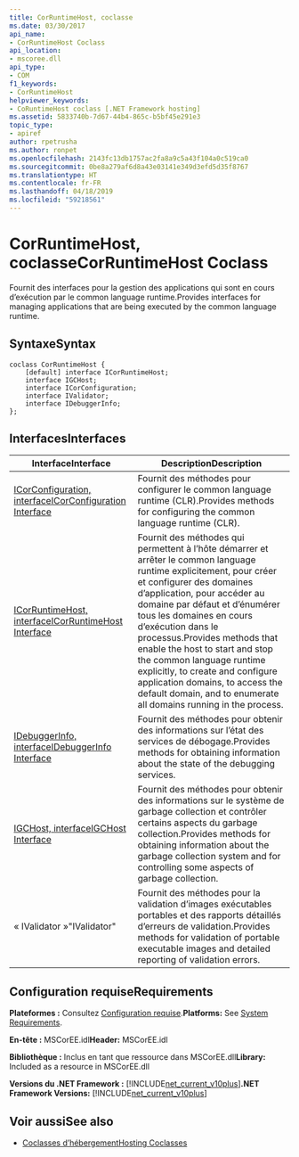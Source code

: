 ```yaml
---
title: CorRuntimeHost, coclasse
ms.date: 03/30/2017
api_name:
- CorRuntimeHost Coclass
api_location:
- mscoree.dll
api_type:
- COM
f1_keywords:
- CorRuntimeHost
helpviewer_keywords:
- CoRuntimeHost coclass [.NET Framework hosting]
ms.assetid: 5833740b-7d67-44b4-865c-b5bf45e291e3
topic_type:
- apiref
author: rpetrusha
ms.author: ronpet
ms.openlocfilehash: 2143fc13db1757ac2fa8a9c5a43f104a0c519ca0
ms.sourcegitcommit: 0be8a279af6d8a43e03141e349d3efd5d35f8767
ms.translationtype: HT
ms.contentlocale: fr-FR
ms.lasthandoff: 04/18/2019
ms.locfileid: "59218561"
---
```

# <a name="corruntimehost-coclass"></a><span data-ttu-id="15715-102">CorRuntimeHost, coclasse</span><span class="sxs-lookup"><span data-stu-id="15715-102">CorRuntimeHost Coclass</span></span>
<span data-ttu-id="15715-103">Fournit des interfaces pour la gestion des applications qui sont en cours d’exécution par le common language runtime.</span><span class="sxs-lookup"><span data-stu-id="15715-103">Provides interfaces for managing applications that are being executed by the common language runtime.</span></span>  
  
## <a name="syntax"></a><span data-ttu-id="15715-104">Syntaxe</span><span class="sxs-lookup"><span data-stu-id="15715-104">Syntax</span></span>  
  
```  
coclass CorRuntimeHost {  
    [default] interface ICorRuntimeHost;  
    interface IGCHost;  
    interface ICorConfiguration;  
    interface IValidator;  
    interface IDebuggerInfo;  
};  
```  
  
## <a name="interfaces"></a><span data-ttu-id="15715-105">Interfaces</span><span class="sxs-lookup"><span data-stu-id="15715-105">Interfaces</span></span>  
  
|<span data-ttu-id="15715-106">Interface</span><span class="sxs-lookup"><span data-stu-id="15715-106">Interface</span></span>|<span data-ttu-id="15715-107">Description</span><span class="sxs-lookup"><span data-stu-id="15715-107">Description</span></span>|  
|---------------|-----------------|  
|[<span data-ttu-id="15715-108">ICorConfiguration, interface</span><span class="sxs-lookup"><span data-stu-id="15715-108">ICorConfiguration Interface</span></span>](../../../../docs/framework/unmanaged-api/hosting/icorconfiguration-interface.md)|<span data-ttu-id="15715-109">Fournit des méthodes pour configurer le common language runtime (CLR).</span><span class="sxs-lookup"><span data-stu-id="15715-109">Provides methods for configuring the common language runtime (CLR).</span></span>|  
|[<span data-ttu-id="15715-110">ICorRuntimeHost, interface</span><span class="sxs-lookup"><span data-stu-id="15715-110">ICorRuntimeHost Interface</span></span>](../../../../docs/framework/unmanaged-api/hosting/icorruntimehost-interface.md)|<span data-ttu-id="15715-111">Fournit des méthodes qui permettent à l’hôte démarrer et arrêter le common language runtime explicitement, pour créer et configurer des domaines d’application, pour accéder au domaine par défaut et d’énumérer tous les domaines en cours d’exécution dans le processus.</span><span class="sxs-lookup"><span data-stu-id="15715-111">Provides methods that enable the host to start and stop the common language runtime explicitly, to create and configure application domains, to access the default domain, and to enumerate all domains running in the process.</span></span>|  
|[<span data-ttu-id="15715-112">IDebuggerInfo, interface</span><span class="sxs-lookup"><span data-stu-id="15715-112">IDebuggerInfo Interface</span></span>](../../../../docs/framework/unmanaged-api/hosting/idebuggerinfo-interface.md)|<span data-ttu-id="15715-113">Fournit des méthodes pour obtenir des informations sur l’état des services de débogage.</span><span class="sxs-lookup"><span data-stu-id="15715-113">Provides methods for obtaining information about the state of the debugging services.</span></span>|  
|[<span data-ttu-id="15715-114">IGCHost, interface</span><span class="sxs-lookup"><span data-stu-id="15715-114">IGCHost Interface</span></span>](../../../../docs/framework/unmanaged-api/hosting/igchost-interface.md)|<span data-ttu-id="15715-115">Fournit des méthodes pour obtenir des informations sur le système de garbage collection et contrôler certains aspects du garbage collection.</span><span class="sxs-lookup"><span data-stu-id="15715-115">Provides methods for obtaining information about the garbage collection system and for controlling some aspects of garbage collection.</span></span>|  
|<span data-ttu-id="15715-116">« IValidator »</span><span class="sxs-lookup"><span data-stu-id="15715-116">"IValidator"</span></span>|<span data-ttu-id="15715-117">Fournit des méthodes pour la validation d’images exécutables portables et des rapports détaillés d’erreurs de validation.</span><span class="sxs-lookup"><span data-stu-id="15715-117">Provides methods for validation of portable executable images and detailed reporting of validation errors.</span></span>|  
  
## <a name="requirements"></a><span data-ttu-id="15715-118">Configuration requise</span><span class="sxs-lookup"><span data-stu-id="15715-118">Requirements</span></span>  
 <span data-ttu-id="15715-119">**Plateformes :** Consultez [Configuration requise](../../../../docs/framework/get-started/system-requirements.md).</span><span class="sxs-lookup"><span data-stu-id="15715-119">**Platforms:** See [System Requirements](../../../../docs/framework/get-started/system-requirements.md).</span></span>  
  
 <span data-ttu-id="15715-120">**En-tête :** MSCorEE.idl</span><span class="sxs-lookup"><span data-stu-id="15715-120">**Header:** MSCorEE.idl</span></span>  
  
 <span data-ttu-id="15715-121">**Bibliothèque :** Inclus en tant que ressource dans MSCorEE.dll</span><span class="sxs-lookup"><span data-stu-id="15715-121">**Library:** Included as a resource in MSCorEE.dll</span></span>  
  
 <span data-ttu-id="15715-122">**Versions du .NET Framework :** [!INCLUDE[net_current_v10plus](../../../../includes/net-current-v10plus-md.md)]</span><span class="sxs-lookup"><span data-stu-id="15715-122">**.NET Framework Versions:** [!INCLUDE[net_current_v10plus](../../../../includes/net-current-v10plus-md.md)]</span></span>  
  
## <a name="see-also"></a><span data-ttu-id="15715-123">Voir aussi</span><span class="sxs-lookup"><span data-stu-id="15715-123">See also</span></span>

- [<span data-ttu-id="15715-124">Coclasses d’hébergement</span><span class="sxs-lookup"><span data-stu-id="15715-124">Hosting Coclasses</span></span>](../../../../docs/framework/unmanaged-api/hosting/hosting-coclasses.md)
